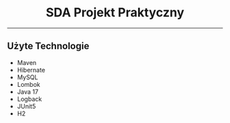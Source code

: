 # <h1 align="center">SDA Projekt Praktyczny</h1> 

---


## Użyte Technologie

- Maven
- Hibernate
- MySQL
- Lombok
- Java 17
- Logback
- JUnit5
- H2